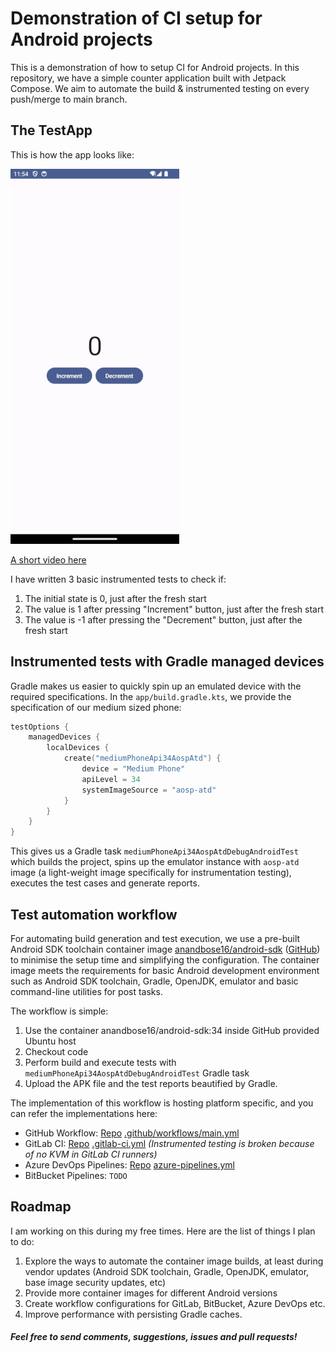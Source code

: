 # Demonstration of CI setup for Android projects

This is a demonstration of how to setup CI for Android projects. In this repository, we have a simple counter application built with Jetpack Compose. We aim to automate the build & instrumented testing on every push/merge to main branch.

## The TestApp

This is how the app looks like:

![](ss.png)

[A short video here](test_app.webm)

I have written 3 basic instrumented tests to check if:
1. The initial state is 0, just after the fresh start
2. The value is 1 after pressing "Increment" button, just after the fresh start
3. The value is -1 after pressing the "Decrement" button, just after the fresh start

## Instrumented tests with Gradle managed devices

Gradle makes us easier to quickly spin up an emulated device with the required specifications. In the `app/build.gradle.kts`, we provide the specification of our medium sized phone:

```kotlin
testOptions {
    managedDevices {
        localDevices {
            create("mediumPhoneApi34AospAtd") {
                device = "Medium Phone"
                apiLevel = 34
                systemImageSource = "aosp-atd"
            }
        }
    }
}
```

This gives us a Gradle task `mediumPhoneApi34AospAtdDebugAndroidTest` which builds the project, spins up the emulator instance with `aosp-atd` image (a light-weight image specifically for instrumentation testing), executes the test cases and generate reports.

## Test automation workflow

For automating build generation and test execution, we use a pre-built Android SDK toolchain container image [anandbose16/android-sdk](https://hub.docker.com/r/anandbose16/android-sdk) ([GitHub](https://github.com/anandbosedev/android-sdk)) to minimise the setup time and simplifying the configuration. The container image meets the requirements for basic Android development environment such as Android SDK toolchain, Gradle, OpenJDK, emulator and basic command-line utilities for post tasks.

The workflow is simple:
1. Use the container anandbose16/android-sdk:34 inside GitHub provided Ubuntu host
2. Checkout code
3. Perform build and execute tests with `mediumPhoneApi34AospAtdDebugAndroidTest` Gradle task
4. Upload the APK file and the test reports beautified by Gradle.

The implementation of this workflow is hosting platform specific, and you can refer the implementations here:

* GitHub Workflow: [Repo](https://github.com/anandbosedev/android-ci-demo) [.github/workflows/main.yml](.github/workflows/main.yml)
* GitLab CI: [Repo](https://gitlab.com/anandbose/android-ci-demo) [.gitlab-ci.yml](.gitlab-ci.yml) *(Instrumented testing is broken because of no KVM in GitLab CI runners)*
* Azure DevOps Pipelines: [Repo](https://dev.azure.com/anandbose/android-ci-demo) [azure-pipelines.yml](azure-pipelines.yml)
* BitBucket Pipelines: `TODO`
## Roadmap

I am working on this during my free times. Here are the list of things I plan to do:

1. Explore the ways to automate the container image builds, at least during vendor updates (Android SDK toolchain, Gradle, OpenJDK, emulator, base image security updates, etc)
2. Provide more container images for different Android versions
3. Create workflow configurations for GitLab, BitBucket, Azure DevOps etc.
4. Improve performance with persisting Gradle caches.

#### *Feel free to send comments, suggestions, issues and pull requests!*